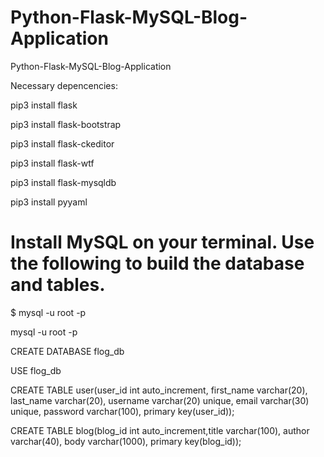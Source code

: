 # Python-Flask-MySQL-Blog-Application
Python-Flask-MySQL-Blog-Application

Necessary depencencies:

pip3 install flask   

pip3 install flask-bootstrap

pip3 install flask-ckeditor

pip3 install flask-wtf 

pip3 install flask-mysqldb  

pip3 install pyyaml

# Install MySQL on your terminal. Use the following to build the database and tables.

$ mysql -u root -p

mysql -u root -p 

CREATE DATABASE flog_db

USE flog_db

CREATE TABLE user(user_id int auto_increment, first_name varchar(20), last_name varchar(20), username varchar(20) unique, email varchar(30) unique, password varchar(100), primary key(user_id));

CREATE TABLE blog(blog_id int auto_increment,title varchar(100), author varchar(40), body varchar(1000), primary key(blog_id));


